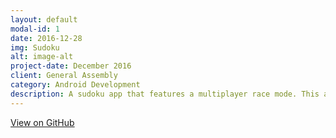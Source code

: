 ```yaml
---
layout: default
modal-id: 1
date: 2016-12-28
img: Sudoku
alt: image-alt
project-date: December 2016
client: General Assembly
category: Android Development
description: A sudoku app that features a multiplayer race mode. This app is heavy on logic but also implements Google Play Games Services.
---
```

<div class="center-links">
    <a class="btn btn-md btn-outline github-project-link" href="https://github.com/ScottLindley/Su-you-think-you-can-Doku" target="_blank">
        <i class="fa fa-github"></i>
        <span class="small">View on GitHub</span>
    </a>
</div>
